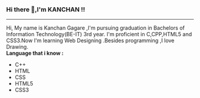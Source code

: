 ### Hi there 👋,I'm KANCHAN !!
<hr>
Hi, My name is Kanchan Gagare ,I'm pursuing graduation in Bachelors of Information Technology(BE-IT) 3rd year.
I'm proficient in C,CPP,HTML5 and CSS3.Now I'm learning Web Designing .Besides programming ,I love Drawing.
<br>
<b>Language that i know :</b>
<ul><li>C++
     <li>HTML
       <li>CSS
         <li>HTML5
           <li>CSS3
             </ul>
             <!--
**kanchan-gagare/kanchan-gagare** is a ✨ _special_ ✨ repository because its `README.md` (this file) appears on your GitHub profile.

Here are some ideas to get you started:-->
